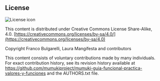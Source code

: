 ## License
![License icon](https://licensebuttons.net/l/by-sa/3.0/88x31.png)

This content is distributed under Creative Commons License Share-Alike, 4.0. [https://creativecommons.org/licenses/by-sa/4.0/](https://creativecommons.org/licenses/by-sa/4.0)

Copyright Franco Bulgarelli, Laura Mangifesta and contributors

This content consists of voluntary contributions made by many
individuals. For exact contribution history, see its revision history
available at https://github.com/mumukiproject/mumuki-guia-funcional-practica-valores-y-funciones and the AUTHORS.txt file.

